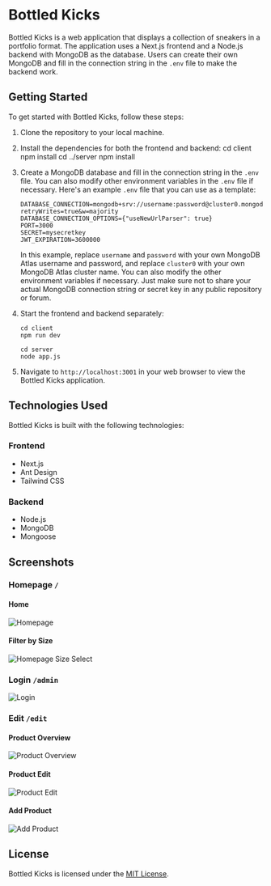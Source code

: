 # Bottled Kicks

Bottled Kicks is a web application that displays a collection of sneakers in a portfolio format. The application uses a Next.js frontend and a Node.js backend with MongoDB as the database. Users can create their own MongoDB and fill in the connection string in the `.env` file to make the backend work.

## Getting Started

To get started with Bottled Kicks, follow these steps:

1. Clone the repository to your local machine.
2. Install the dependencies for both the frontend and backend:
cd client
npm install
cd ../server
npm install
3. Create a MongoDB database and fill in the connection string in the `.env` file. You can also modify other environment variables in the `.env` file if necessary. 
Here's an example `.env` file that you can use as a template:
	```ENV=development
	DATABASE_CONNECTION=mongodb+srv://username:password@cluster0.mongodb.net/bottledkicks?retryWrites=true&w=majority
	DATABASE_CONNECTION_OPTIONS={"useNewUrlParser": true}
	PORT=3000
	SECRET=mysecretkey
	JWT_EXPIRATION=3600000
	```
	In this example, replace `username` and `password` with your own MongoDB Atlas username and password, and replace `cluster0` with your own MongoDB Atlas cluster name. You can also modify the other environment variables if necessary. Just make sure not to share your actual MongoDB connection string or secret key in any public repository or forum.

4. Start the frontend and backend separately:
	```
	cd client
	npm run dev
	```
	```
	cd server
	node app.js
	```

5. Navigate to `http://localhost:3001` in your web browser to view the Bottled Kicks application.

## Technologies Used

Bottled Kicks is built with the following technologies:

### Frontend

- Next.js
- Ant Design
- Tailwind CSS

### Backend

- Node.js
- MongoDB
- Mongoose

## Screenshots

### Homepage `/`

#### Home
![Homepage](https://imgur.com/xMAgRE8.png "Homepage")

#### Filter by Size
![Homepage Size Select](https://imgur.com/6aZk1ng.png "Homepage Size Select")

### Login `/admin`

![Login](https://imgur.com/L5ip7lu.png "Login")


### Edit `/edit`

#### Product Overview
![Product Overview](https://imgur.com/pzhD7P4.png "Product Overview")

#### Product Edit
![Product Edit](https://imgur.com/YAjpevY.png "Product Edit")

#### Add Product
![Add Product](https://imgur.com/fEiT1lG.png "Add Product")

## License

Bottled Kicks is licensed under the [MIT License](LICENSE).
